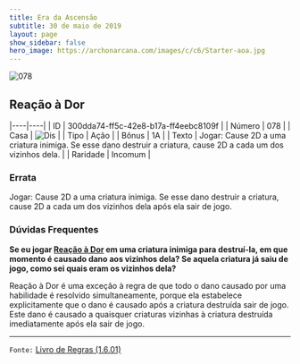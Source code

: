 ```yaml
---
title: Era da Ascensão
subtitle: 30 de maio de 2019
layout: page
show_sidebar: false
hero_image: https://archonarcana.com/images/c/c6/Starter-aoa.jpg
---
```


![078](https://cdn.keyforgegame.com/media/card_front/pt/435_078_VRG6FX4GQH3F_pt.png)

## Reação à Dor

|----|----|
| ID | 300dda74-ff5c-42e8-b17a-ff4eebc8109f |
| Número | 078 |
| Casa | ![Dis](https://archonarcana.com/images/thumb/e/e8/Dis.png/22px-Dis.png "Dis") |
| Tipo | Ação |
| Bônus | 1A |
| Texto | Jogar: Cause 2D a uma criatura inimiga. Se esse dano destruir a criatura, cause 2D a cada um dos vizinhos dela. |
| Raridade | Incomum |

### Errata

Jogar: Cause 2D a uma criatura inimiga. Se esse dano destruir a criatura, cause 2D a cada um dos vizinhos dela após ela sair de jogo.

### Dúvidas Frequentes

**Se eu jogar [Reação à Dor](/aoa/078) em uma criatura inimiga para
destruí-la, em que momento é causado dano aos vizinhos dela? Se
aquela criatura já saiu de jogo, como sei quais eram os vizinhos dela?**

Reação à Dor é uma exceção à regra de que todo o dano causado por
uma habilidade é resolvido simultaneamente, porque ela estabelece
explicitamente que o dano é causado após a criatura destruída sair
de jogo. Este dano é causado a quaisquer criaturas vizinhas à criatura
destruída imediatamente após ela sair de jogo.

<hr/>

`Fonte:` [Livro de Regras (1.6.01)](https://drive.google.com/open?id=1YNhLKUC0xfriiMwFYpDu1Go3zPJw6gYo)
